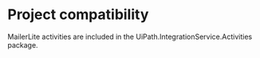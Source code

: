 ﻿# Project compatibility

MailerLite activities are included in the
                UiPath.IntegrationService.Activities package.




|  |
| ---

